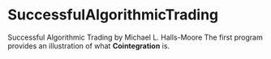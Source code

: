 # SuccessfulAlgorithmicTrading
Successful Algorithmic Trading by Michael L. Halls-Moore
The first program provides an illustration of what **Cointegration** is.
